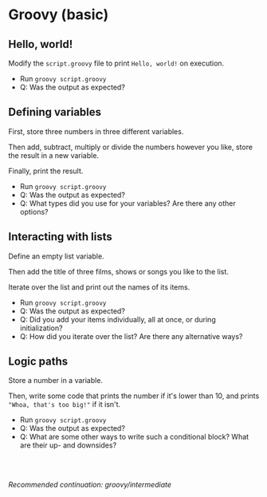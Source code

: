 # Groovy (basic)

## Hello, world!

Modify the `script.groovy` file to print `Hello, world!` on execution.

- Run `groovy script.groovy`
- Q: Was the output as expected?

## Defining variables

First, store three numbers in three different variables.

Then add, subtract, multiply or divide the numbers however you like, store the result in a new variable.

Finally, print the result.

- Run `groovy script.groovy`
- Q: Was the output as expected?
- Q: What types did you use for your variables? Are there any other options?

## Interacting with lists

Define an empty list variable.

Then add the title of three films, shows or songs you like to the list.

Iterate over the list and print out the names of its items.

- Run `groovy script.groovy`
- Q: Was the output as expected?
- Q: Did you add your items individually, all at once, or during initialization?
- Q: How did you iterate over the list? Are there any alternative ways?

## Logic paths

Store a number in a variable.

Then, write some code that prints the number if it's lower than 10, and prints `"Whoa, that's too big!"` if it isn't.

- Run `groovy script.groovy`
- Q: Was the output as expected?
- Q: What are some other ways to write such a conditional block? What are their up- and downsides?

<br>
<br>

_Recommended continuation: *groovy/intermediate*_
